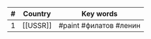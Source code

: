 | #   | Country  | Key words              |
| --- | -------- | ---------------------- |
| 1   | [[USSR]] | #paint #филатов #ленин |
